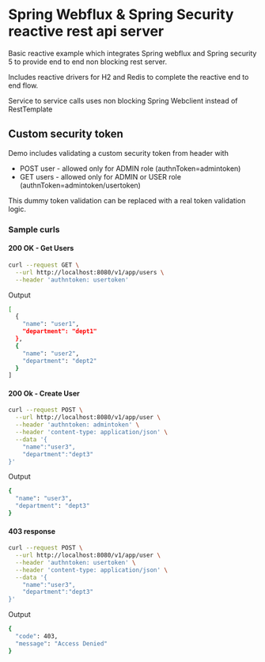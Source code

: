 # Spring Webflux & Spring Security reactive rest api server

Basic reactive example which integrates Spring webflux and Spring security 5 to provide end to end non blocking rest server.

Includes reactive drivers for H2 and Redis to complete the reactive end to end flow.

Service to service calls  uses non blocking Spring Webclient instead of RestTemplate

## Custom security token

Demo includes validating a custom security token from header with

- POST user - allowed only for ADMIN role (authnToken=admintoken)
- GET users - allowed only for ADMIN or USER role (authnToken=admintoken/usertoken)

This dummy token validation can be replaced with a real token validation logic.

### Sample curls

#### 200 OK - Get Users

```bash
curl --request GET \
  --url http://localhost:8080/v1/app/users \
  --header 'authntoken: usertoken'
```
Output

```bash
[
  {
    "name": "user1",
    "department": "dept1"
  },
  {
    "name": "user2",
    "department": "dept2"
  }
]
```

#### 200 Ok - Create User

```bash
curl --request POST \
  --url http://localhost:8080/v1/app/user \
  --header 'authntoken: admintoken' \
  --header 'content-type: application/json' \
  --data '{
	"name":"user3",
	"department":"dept3"
}'
```

Output 

```bash
{
  "name": "user3",
  "department": "dept3"
}
```

#### 403 response

```bash
curl --request POST \
  --url http://localhost:8080/v1/app/user \
  --header 'authntoken: usertoken' \
  --header 'content-type: application/json' \
  --data '{
	"name":"user3",
	"department":"dept3"
}'
```

Output

```bash
{
  "code": 403,
  "message": "Access Denied"
}
```

